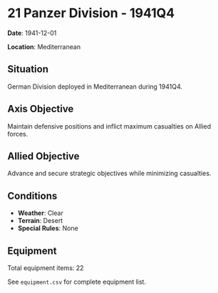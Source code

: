 # 21 Panzer Division - 1941Q4

**Date**: 1941-12-01

**Location**: Mediterranean

## Situation

German Division deployed in Mediterranean during 1941Q4.

## Axis Objective

Maintain defensive positions and inflict maximum casualties on Allied forces.

## Allied Objective

Advance and secure strategic objectives while minimizing casualties.

## Conditions

- **Weather**: Clear
- **Terrain**: Desert
- **Special Rules**: None

## Equipment

Total equipment items: 22

See `equipment.csv` for complete equipment list.
